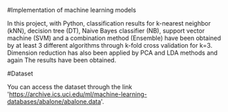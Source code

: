 #Implementation of machine learning models

In this project, with Python, classification results for k-nearest neighbor (kNN), decision tree (DT), Naive Bayes classifier (NB), support vector machine (SVM) and a combination method (Ensemble) have been obtained by at least 3 different algorithms through k-fold cross validation for k=3. 
Dimension reduction has also been applied by PCA and LDA methods and again The results have been obtained.

#Dataset

You can access the dataset through the link 'https://archive.ics.uci.edu/ml/machine-learning-databases/abalone/abalone.data'. 
